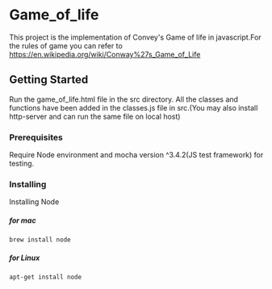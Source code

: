 # Game_of_life
  This project is the implementation of Convey's Game of life in javascript.For the rules of game you can refer to
  https://en.wikipedia.org/wiki/Conway%27s_Game_of_Life
## Getting Started 
  Run the game_of_life.html file in the src directory. All the classes and functions have been added in the classes.js file in src.(You may also install http-server and can run the same file on local host)
### Prerequisites
  Require Node environment and mocha version ^3.4.2(JS test framework) for testing.
### Installing
  
  Installing Node
  ##### for mac
  ```
  brew install node
  ```
  ##### for Linux
  ```
  apt-get install node
  ```

